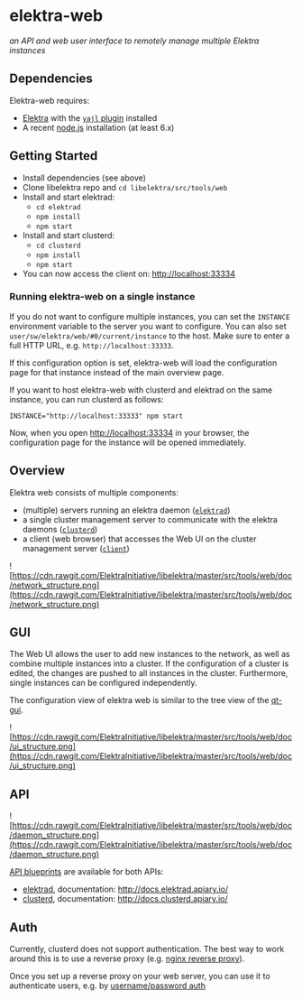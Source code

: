 # elektra-web

_an API and web user interface to remotely manage multiple Elektra instances_


## Dependencies

Elektra-web requires:

 * [Elektra](https://libelektra.org/) with the [`yajl` plugin](https://master.libelektra.org/src/plugins/yajl/) installed
 * A recent [node.js](https://nodejs.org/en/) installation (at least 6.x)


## Getting Started

 * Install dependencies (see above)
 * Clone libelektra repo and `cd libelektra/src/tools/web`
 * Install and start elektrad:
   * `cd elektrad`
   * `npm install`
   * `npm start`
 * Install and start clusterd:
   * `cd clusterd`
   * `npm install`
   * `npm start`
 * You can now access the client on: [http://localhost:33334](http://localhost:33334)

### Running elektra-web on a single instance

If you do not want to configure multiple instances, you can set the `INSTANCE`
environment variable to the server you want to configure. You can also set
`user/sw/elektra/web/#0/current/instance` to the host. Make sure to enter a full
HTTP URL, e.g. `http://localhost:33333`.

If this configuration option is set, elektra-web will load the configuration
page for that instance instead of the main overview page.

If you want to host elektra-web with clusterd and elektrad on the same instance,
you can run clusterd as follows:

```
INSTANCE="http://localhost:33333" npm start
```

Now, when you open [http://localhost:33334](http://localhost:33334) in your
browser, the configuration page for the instance will be opened immediately.


## Overview

Elektra web consists of multiple components:

 * (multiple) servers running an elektra daemon ([`elektrad`](elektrad/))
 * a single cluster management server to communicate with the elektra daemons ([`clusterd`](clusterd/))
 * a client (web browser) that accesses the Web UI on the cluster management server ([`client`](client/))

![https://cdn.rawgit.com/ElektraInitiative/libelektra/master/src/tools/web/doc/network_structure.png](https://cdn.rawgit.com/ElektraInitiative/libelektra/master/src/tools/web/doc/network_structure.png)


## GUI

The Web UI allows the user to add new instances to the network, as well as
combine multiple instances into a cluster. If the configuration of a cluster is
edited, the changes are pushed to all instances in the cluster. Furthermore,
single instances can be configured independently.

The configuration view of elektra web is similar to the tree view of the
[qt-gui](https://git.libelektra.org/tree/master/src/tools/qt-gui).

![https://cdn.rawgit.com/ElektraInitiative/libelektra/master/src/tools/web/doc/ui_structure.png](https://cdn.rawgit.com/ElektraInitiative/libelektra/master/src/tools/web/doc/ui_structure.png)


## API

![https://cdn.rawgit.com/ElektraInitiative/libelektra/master/src/tools/web/doc/daemon_structure.png](https://cdn.rawgit.com/ElektraInitiative/libelektra/master/src/tools/web/doc/daemon_structure.png)

[API blueprints](https://apiblueprint.org/) are available for both APIs:

 * [elektrad](https://master.libelektra.org/doc/api_blueprints/elektrad.apib), documentation: http://docs.elektrad.apiary.io/
 * [clusterd](https://master.libelektra.org/doc/api_blueprints/clusterd.apib), documentation: http://docs.clusterd.apiary.io/


## Auth

Currently, clusterd does not support authentication. The best way to work around
this is to use a reverse proxy (e.g. [nginx reverse proxy](https://www.nginx.com/resources/admin-guide/reverse-proxy/)).

Once you set up a reverse proxy on your web server, you can use it to
authenticate users, e.g. by [username/password auth](https://www.digitalocean.com/community/tutorials/how-to-set-up-password-authentication-with-nginx-on-ubuntu-14-04)
